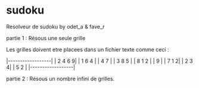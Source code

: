 sudoku
======

Resolveur de sudoku by odet_a & fave_r

partie 1 : Résous une seule grille

Les grilles doivent etre placees dans un fichier texte comme ceci :

|------------------|
| 2         4   6 9|
| 1         6   4  |
|   4         7    |
|         3   8 5  |
| 8 1     2        |
| 9                |
|     7 1         2|
|           2 3   4|
| 5   2            |
|------------------|

partie 2 : Résous un nombre infini de grilles.
